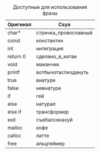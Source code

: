 <table>
  <caption>Доступные для использования фразы</caption>
  <thead>
    <tr>
      <th>Оригинал</th>
      <th>Csya</th>
    </tr>
  </thead>
  <tbody>
    <tr>
      <td>char*</td>
      <td>стричка_провославный</td>
    </tr>
    <tr>
      <td>const</td>
      <td>константин</td>
    </tr>
    <tr>
      <td>int</td>
      <td>интеграция</td>
    </tr>
    <tr>
      <td>return 0</td>
      <td>сделано_в_китае</td>
    </tr>
    <tr>
      <td>void</td>
      <td>маканчик</td>
    </tr>
    <tr>
      <td>printf</td>
      <td>вотбычотаспиздануть</td>
    </tr>
    <tr>
      <td>true</td>
      <td>внатуре</td>
    </tr>
    <tr>
      <td>false</td>
      <td>невнатуре</td>
    </tr>
    <tr>
      <td>if</td>
      <td>гей</td>
    </tr>
    <tr>
      <td>else</td>
      <td>натурал</td>
    </tr>
    <tr>
      <td>else if</td>
      <td>трансформер</td>
    </tr>
    <tr>
      <td>exit</td>
      <td>съебалсянахуй</td>
    </tr>
    <tr>
      <td>malloc</td>
      <td>кофе</td>
    </tr>
    <tr>
      <td>calloc</td>
      <td>латте</td>
    </tr>
    <tr>
      <td>free</td>
      <td>альцгеймер</td>
    </tr>
  </tbody>
</table>
